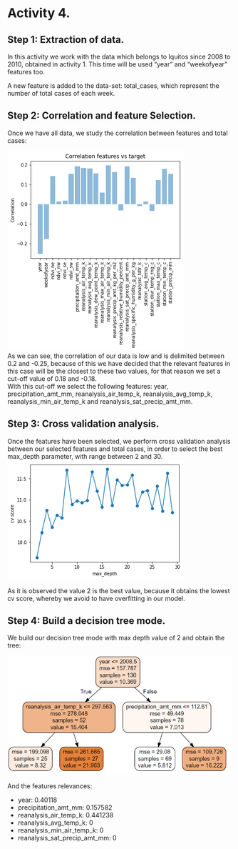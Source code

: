 # Activity 4.

## Step 1: Extraction of data.

In this activity we work with the data which belongs to Iquitos since 2008 to 2010, obtained in activity 1. This time will be used “year” and “weekofyear” features too.

A new feature is added to the data-set: total_cases, which represent the number of total cases of each week.

## Step 2: Correlation and feature Selection.

Once we have all data, we study the correlation between features and total cases:

 ![(Fig 1)](https://github.com/AdrianMoPe/Tecnicas-de-Aprendizaje-Automatico/blob/master/Activity_4/Images/Fig1.png)  
As we can see, the correlation of our data is low and is delimited between 0.2 and -0.25, because of this we have decided that the relevant features in this case will be the closest to these two values, for that reason we set a cut-off value of 0.18 and -0.18.     
With this cut-off  we select the following features: year, precipitation_amt_mm, reanalysis_air_temp_k, reanalysis_avg_temp_k, reanalysis_min_air_temp_k and reanalysis_sat_precip_amt_mm.
## Step 3: Cross validation analysis.  
Once the features have been selected, we perform cross validation analysis between our selected features and total cases, in order to select the best max_depth parameter, with range between 2 and 30.  
 ![(Fig 2)](https://github.com/AdrianMoPe/Tecnicas-de-Aprendizaje-Automatico/blob/master/Activity_4/Images/Fig2.png)
 
 As it is observed the value 2 is the best value, because it obtains the lowest cv score, whereby we avoid to have overfitting in our model. 


## Step 4: Build a decision tree mode.
We build our decision tree mode with max depth value of 2 and obtain the tree:

 ![(Fig 3)](https://github.com/AdrianMoPe/Tecnicas-de-Aprendizaje-Automatico/blob/master/Activity_4/Images/tree.png) 
  
And the features relevances:  

- year: 0.40118  
- precipitation_amt_mm: 0.157582  
- reanalysis_air_temp_k: 0.441238  
- reanalysis_avg_temp_k: 0  
- reanalysis_min_air_temp_k: 0  
- reanalysis_sat_precip_amt_mm: 0  
 


  
